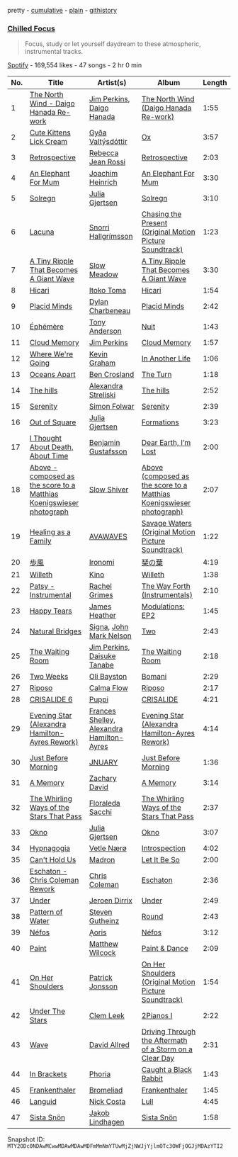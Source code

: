 pretty - [cumulative](/playlists/cumulative/37i9dQZF1DWYRcvdDwEl3O.md) - [plain](/playlists/plain/37i9dQZF1DWYRcvdDwEl3O) - [githistory](https://github.githistory.xyz/mackorone/spotify-playlist-archive/blob/main/playlists/plain/37i9dQZF1DWYRcvdDwEl3O)

### [Chilled Focus](https://open.spotify.com/playlist/37i9dQZF1DWYRcvdDwEl3O)

> Focus, study or let yourself daydream to these atmospheric, instrumental tracks.

[Spotify](https://open.spotify.com/user/spotify) - 169,554 likes - 47 songs - 2 hr 0 min

| No. | Title | Artist(s) | Album | Length |
|---|---|---|---|---|
| 1 | [The North Wind \- Daigo Hanada Re\-work](https://open.spotify.com/track/3oM82Zz63KrnYQ0ZaTTQ9l) | [Jim Perkins](https://open.spotify.com/artist/6ihM9B0SRS5Xcvsw03Y1Vi), [Daigo Hanada](https://open.spotify.com/artist/7kxdoQTibsQW5pOim1p2i3) | [The North Wind \(Daigo Hanada Re\-work\)](https://open.spotify.com/album/1LjC5SMuxGzphoo6e9KEG5) | 1:55 |
| 2 | [Cute Kittens Lick Cream](https://open.spotify.com/track/4IprCxGPjCfhHCE0oaqym3) | [Gyða Valtýsdóttir](https://open.spotify.com/artist/35tWzCzjzv7skImbSeb2hc) | [Ox](https://open.spotify.com/album/0SMZ2ZvDwuqjHo9uUz04Hu) | 3:57 |
| 3 | [Retrospective](https://open.spotify.com/track/7oayD0YDEYXohethlbRTpZ) | [Rebecca Jean Rossi](https://open.spotify.com/artist/7glMKJlAKPc4VqtQiR1qwt) | [Retrospective](https://open.spotify.com/album/7mbcvQ6ysz8l2PQtN16r0l) | 2:03 |
| 4 | [An Elephant For Mum](https://open.spotify.com/track/6KI7wfdhXBJF7hLh25Ljp5) | [Joachim Heinrich](https://open.spotify.com/artist/1Bd1sYwBAOv40mAJZIICnm) | [An Elephant For Mum](https://open.spotify.com/album/3x39Tzj3nIdeya0hA66Pdb) | 3:30 |
| 5 | [Solregn](https://open.spotify.com/track/09kBa4sfszwK5MN1DWoOFw) | [Julia Gjertsen](https://open.spotify.com/artist/6dEpJk27D9ijwgvz33icCC) | [Solregn](https://open.spotify.com/album/3jd2zTBl6CJLIX8YTn7xhv) | 3:10 |
| 6 | [Lacuna](https://open.spotify.com/track/0ctgDFCvHOxYnwPJZeChWm) | [Snorri Hallgrímsson](https://open.spotify.com/artist/0cz823HlK1N6jNAIztyYHs) | [Chasing the Present \(Original Motion Picture Soundtrack\)](https://open.spotify.com/album/3WOn9LRzQqSsykbPB9AChV) | 1:23 |
| 7 | [A Tiny Ripple That Becomes A Giant Wave](https://open.spotify.com/track/7iyHlkSodnReI1yq3U858h) | [Slow Meadow](https://open.spotify.com/artist/1X93CiijNCFQa4o17hLwI3) | [A Tiny Ripple That Becomes A Giant Wave](https://open.spotify.com/album/2Bek2tLtyxT0wxwVxi4BU2) | 3:30 |
| 8 | [Hicari](https://open.spotify.com/track/5LoCraezdIDtyxCRIQdNLi) | [Itoko Toma](https://open.spotify.com/artist/3HvDJH01baTm3p6Wcqh7x7) | [Hicari](https://open.spotify.com/album/5N5zlunO6d2GMuQuUsEYCR) | 1:54 |
| 9 | [Placid Minds](https://open.spotify.com/track/62NuL99XSrl7IC1lEAAtKi) | [Dylan Charbeneau](https://open.spotify.com/artist/2VRrzTvF7rhgjNGUXLxFSk) | [Placid Minds](https://open.spotify.com/album/0SGfPPdJ7Azwx3rSDv6Z1f) | 2:42 |
| 10 | [Éphémère](https://open.spotify.com/track/4LurYqydfPdLc9IN7eQxTF) | [Tony Anderson](https://open.spotify.com/artist/3aRscMJRah0QrvGE5rkvZl) | [Nuit](https://open.spotify.com/album/6PSnEum2RrNY1uuj8goegP) | 1:43 |
| 11 | [Cloud Memory](https://open.spotify.com/track/2dUIvQRy9wfxNVcm0JLwNm) | [Jim Perkins](https://open.spotify.com/artist/6ihM9B0SRS5Xcvsw03Y1Vi) | [Cloud Memory](https://open.spotify.com/album/1uu3zbo7cvj4NM2U15fCOU) | 1:57 |
| 12 | [Where We're Going](https://open.spotify.com/track/52PwiyJ6kcTcabran6bpTt) | [Kevin Graham](https://open.spotify.com/artist/0zuI5bkgMTO4EXks8TjWvj) | [In Another Life](https://open.spotify.com/album/3txNID25MhbRocklniTWMD) | 1:06 |
| 13 | [Oceans Apart](https://open.spotify.com/track/1yqM5O07lL7R6UAdK5jvrR) | [Ben Crosland](https://open.spotify.com/artist/5uNm1FvRSh2IcPNDGQChtr) | [The Turn](https://open.spotify.com/album/1HBOLQ0QoDkGDGnjhfdzPy) | 1:18 |
| 14 | [The hills](https://open.spotify.com/track/2wbG3Ma6mHGHI1cJv7r67u) | [Alexandra Streliski](https://open.spotify.com/artist/0HyM2wwUfOsZYD4Dj5IOOZ) | [The hills](https://open.spotify.com/album/1Hcu386OoNkU3xHgoTwmid) | 2:52 |
| 15 | [Serenity](https://open.spotify.com/track/0sys3zb0Gssvi2mQNky4tB) | [Simon Folwar](https://open.spotify.com/artist/45yzAR4CenLlWxGsoWRbaQ) | [Serenity](https://open.spotify.com/album/29s2OVJdWTn7eWIBPC7ikz) | 2:39 |
| 16 | [Out of Square](https://open.spotify.com/track/3I677uFtjzjCPbjkBvL67F) | [Julia Gjertsen](https://open.spotify.com/artist/6dEpJk27D9ijwgvz33icCC) | [Formations](https://open.spotify.com/album/4vrGFv7AlhdrYTK1UmHVPx) | 3:23 |
| 17 | [I Thought About Death, About Time](https://open.spotify.com/track/5nZUbstGOFJ8UWNhTyh9QM) | [Benjamin Gustafsson](https://open.spotify.com/artist/01H1M5VvnktKBqpU0TX8Rl) | [Dear Earth, I’m Lost](https://open.spotify.com/album/2FivUBt8rP3epBzyDhtoqE) | 2:00 |
| 18 | [Above \- composed as the score to a Matthias Koenigswieser photograph](https://open.spotify.com/track/6nwOd5erhIqafAW6koIocm) | [Slow Shiver](https://open.spotify.com/artist/7Is8CSsyLYNX4GANuU3oCl) | [Above \(composed as the score to a Matthias Koenigswieser photograph\)](https://open.spotify.com/album/578KRUD8wbv5en4bzsw0p7) | 2:07 |
| 19 | [Healing as a Family](https://open.spotify.com/track/0fs8CepANvhFGee0M6P5AW) | [AVAWAVES](https://open.spotify.com/artist/0n6xMAwakXiGBh8glsuYG1) | [Savage Waters \(Original Motion Picture Soundtrack\)](https://open.spotify.com/album/0BOpSC4KSgViq7DSgJfoXG) | 1:22 |
| 20 | [歩風](https://open.spotify.com/track/1XSAuGdPV3ptrtslbrgn8T) | [Ironomi](https://open.spotify.com/artist/62tSwHM7qLhiSDtVSf51Y5) | [琹の葉](https://open.spotify.com/album/0ab2TfwsIFt9RPG9uCMSSa) | 4:19 |
| 21 | [Willeth](https://open.spotify.com/track/6t8pyLvHnewIRcsdriDaoL) | [Kino](https://open.spotify.com/artist/744LLMunibSJvXx6VVAKl3) | [Willeth](https://open.spotify.com/album/2mtynPQ9PKkRvaUbrk2FMT) | 1:38 |
| 22 | [Patsy \- Instrumental](https://open.spotify.com/track/38pwFb1yj7CS2JUaLVyQ01) | [Rachel Grimes](https://open.spotify.com/artist/3NkEUEwXXgy5IQixHpsHQ9) | [The Way Forth \(Instrumentals\)](https://open.spotify.com/album/2GJmOoinJpsmNcnqaIiBc6) | 2:10 |
| 23 | [Happy Tears](https://open.spotify.com/track/5qoxaTocADLacguJtCaGU7) | [James Heather](https://open.spotify.com/artist/7GMpkbegUlL4UvUe5w47zu) | [Modulations: EP2](https://open.spotify.com/album/7fNhlZ4KOktVAWHggoaLut) | 1:45 |
| 24 | [Natural Bridges](https://open.spotify.com/track/43oEjzPLnmve0ea2WjqV6W) | [Signa](https://open.spotify.com/artist/0NNkdG1hVjxDA0Viq5cERJ), [John Mark Nelson](https://open.spotify.com/artist/7JhOzFlNJjcRrFan1wlwYB) | [Two](https://open.spotify.com/album/1XE0ohBl8Wfml1KJUzzNtF) | 2:43 |
| 25 | [The Waiting Room](https://open.spotify.com/track/4NlKazw9AJdSWSBOPIXWEk) | [Jim Perkins](https://open.spotify.com/artist/6ihM9B0SRS5Xcvsw03Y1Vi), [Daisuke Tanabe](https://open.spotify.com/artist/2xQI5A9WmqrOPYdfl23MCM) | [The Waiting Room](https://open.spotify.com/album/3nSD3Cuw5po5hz0hqPhBp1) | 2:18 |
| 26 | [Two Weeks](https://open.spotify.com/track/6Bk9d5wyKQxNu5hNr4njcI) | [Oli Bayston](https://open.spotify.com/artist/5GPvva3BlYJogZP0ONVx2H) | [Bomani](https://open.spotify.com/album/5mplZY05CkadQTzuyGpxXI) | 2:29 |
| 27 | [Riposo](https://open.spotify.com/track/2nfCGwzsOxPJPl16g74I5I) | [Calma Flow](https://open.spotify.com/artist/19ImXdXZLbAXcDGgIpN56k) | [Riposo](https://open.spotify.com/album/4QDiZv3kD08DOYlAlzQcPm) | 2:17 |
| 28 | [CRISALIDE 6](https://open.spotify.com/track/6F7cBxzxPOzrqP1Ry4z5Rb) | [Puppi](https://open.spotify.com/artist/3w0occdi5ODOkZz1KYuwFc) | [CRISALIDE](https://open.spotify.com/album/4jtWceBbJher3aLxTY9bl2) | 4:21 |
| 29 | [Evening Star \(Alexandra Hamilton\-Ayres Rework\)](https://open.spotify.com/track/21Xawha6x2vBekNwyCzMZw) | [Frances Shelley](https://open.spotify.com/artist/0oUU96ZHc648yvAP9JrQ9d), [Alexandra Hamilton\-Ayres](https://open.spotify.com/artist/6o0pKKljrn7GYEZTQPFwKp) | [Evening Star \(Alexandra Hamilton\-Ayres Rework\)](https://open.spotify.com/album/5EVLlgLBEpVKPuu9LOGeN3) | 4:14 |
| 30 | [Just Before Morning](https://open.spotify.com/track/1GPB6ZrLXvrkJAAGIRifA8) | [JNUARY](https://open.spotify.com/artist/66A9oG2ybGddl9xwDibKak) | [Just Before Morning](https://open.spotify.com/album/1MQ7w7BpVcXvKXby233Wd1) | 1:36 |
| 31 | [A Memory](https://open.spotify.com/track/6oRyah6g01Qjg0xXTb7Exy) | [Zachary David](https://open.spotify.com/artist/40EsUDCOPS5C8DgxkCmUCo) | [A Memory](https://open.spotify.com/album/6NP4bw2rcsnA5V3RaoJH4P) | 3:14 |
| 32 | [The Whirling Ways of the Stars That Pass](https://open.spotify.com/track/43gRPDUCpAGWoEiwiSXTJf) | [Floraleda Sacchi](https://open.spotify.com/artist/5j48oGQ0CfaOdcPHubZ9it) | [The Whirling Ways of the Stars That Pass](https://open.spotify.com/album/5rdwp7MVbQ8ReKIeJFjF6F) | 2:37 |
| 33 | [Okno](https://open.spotify.com/track/1fne5Gw3Uv96aNy50Fer6s) | [Julia Gjertsen](https://open.spotify.com/artist/6dEpJk27D9ijwgvz33icCC) | [Okno](https://open.spotify.com/album/1LheFuzh54DF8zmFiKD1iX) | 3:07 |
| 34 | [Hypnagogia](https://open.spotify.com/track/1NUMHB28RsUmDhpSPgDf1z) | [Vetle Nærø](https://open.spotify.com/artist/1FjMgsUfnOoSWTHuVzAukf) | [Introspection](https://open.spotify.com/album/2UH5UicEuryM5DPbXrzMdh) | 4:02 |
| 35 | [Can't Hold Us](https://open.spotify.com/track/1qzg5u4jEocTHH7rs5mIYr) | [Madron](https://open.spotify.com/artist/1nom1nhxcPFKLCcj7ccQGe) | [Let It Be So](https://open.spotify.com/album/1ZN3pFFjvYnMr8yDL0cTBD) | 2:00 |
| 36 | [Eschaton \- Chris Coleman Rework](https://open.spotify.com/track/7m3hDASgGaBKF5w8y48dDd) | [Chris Coleman](https://open.spotify.com/artist/2mXB4WRGKaH89fJFSyK4M8) | [Eschaton](https://open.spotify.com/album/0WSv5Yge0NVy7VjMHQnGTP) | 2:36 |
| 37 | [Under](https://open.spotify.com/track/3kCzddqKxidFHMrhKNSVDD) | [Jeroen Dirrix](https://open.spotify.com/artist/02Ay0xb3u177rlIOA1YmGs) | [Under](https://open.spotify.com/album/5M7NwfVh112enG9mdtt9nI) | 2:49 |
| 38 | [Pattern of Water](https://open.spotify.com/track/11NMfPfGP4tI1xF3e7S9Jt) | [Steven Gutheinz](https://open.spotify.com/artist/2pHCm7cvE0ADlPp68tScqW) | [Round](https://open.spotify.com/album/7LKWlwxI49rXKvckLV5NmB) | 2:43 |
| 39 | [Néfos](https://open.spotify.com/track/6EAknZpfUmyVJZrZQVGxoV) | [Ạoris](https://open.spotify.com/artist/0a0xLcxhKUty49ZzQNYFys) | [Néfos](https://open.spotify.com/album/07cr40kGjUlSCOHTL5ka8B) | 3:12 |
| 40 | [Paint](https://open.spotify.com/track/6PC9beJbKsb3PMIBPbHtc7) | [Matthew Wilcock](https://open.spotify.com/artist/5wwV0lI76LUp7NDc7XGBjf) | [Paint & Dance](https://open.spotify.com/album/6R3DQm91XrjzIX1X0VnyLF) | 2:09 |
| 41 | [On Her Shoulders](https://open.spotify.com/track/17nf2lESWRMvqycjV7tHvU) | [Patrick Jonsson](https://open.spotify.com/artist/5wedfwksIuL9RVB3VpGxcl) | [On Her Shoulders \(Original Motion Picture Soundtrack\)](https://open.spotify.com/album/3SdwRlOdLikqstPFUP0J0R) | 1:54 |
| 42 | [Under The Stars](https://open.spotify.com/track/3g35zbIDaq6gyxB1G9qUKU) | [Clem Leek](https://open.spotify.com/artist/5FbBZ9ZLIoVdgbbnGmsKNk) | [2Pianos I](https://open.spotify.com/album/6OzmhdCJabuApT31HHAQWe) | 2:22 |
| 43 | [Wave](https://open.spotify.com/track/1eOYcaEDoM1OrnrWHajquU) | [David Allred](https://open.spotify.com/artist/05XWJrLfEbTiyv1oirnMSm) | [Driving Through the Aftermath of a Storm on a Clear Day](https://open.spotify.com/album/36LoAi8p604bD1v5wBhF8Y) | 2:31 |
| 44 | [In Brackets](https://open.spotify.com/track/2VXanJsBUCBt1Q5rTNNFz6) | [Phoria](https://open.spotify.com/artist/0HDxlFsXwyrpufs4YgTNMm) | [Caught a Black Rabbit](https://open.spotify.com/album/3M0wS70M7tRZntXMfKqPtU) | 1:43 |
| 45 | [Frankenthaler](https://open.spotify.com/track/6fZyNWUtqDD9CXZI4Llh7G) | [Bromeliad](https://open.spotify.com/artist/3XlQzOKje7lZLZhMDnKZz3) | [Frankenthaler](https://open.spotify.com/album/2l8wc98B9kwJpXiQaZ4l35) | 1:45 |
| 46 | [Languid](https://open.spotify.com/track/2jV0okvamtMJ4ie5hZcjo1) | [Nick Costa](https://open.spotify.com/artist/3lKLF6TNNdWGXtWkD6mV7h) | [Lull](https://open.spotify.com/album/6TMlDVw6gmsxAZzCs9ujf5) | 4:45 |
| 47 | [Sista Snön](https://open.spotify.com/track/0neGZAdlsgCXrSk27SWYcK) | [Jakob Lindhagen](https://open.spotify.com/artist/1UgNIzq9FgAThlcwjbcGgn) | [Sista Snön](https://open.spotify.com/album/03U2UdnlI94HsoaMVk9qn2) | 1:58 |

Snapshot ID: `MTY2ODc0NDAwMCwwMDAwMDAwMDFmMmNmYTUwMjZjNWJjYjlmOTc3OWFjOGJjMDAzYTI2`
